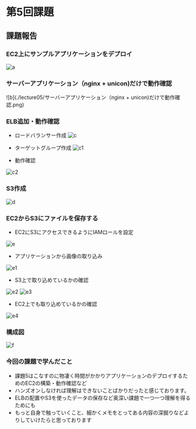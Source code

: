 # **第5回課題**

## 課題報告

### EC2上にサンプルアプリケーションをデプロイ
![a](./lecture05/EC2上にサンプルアプリケーションをデプロイ.png)

### サーバーアプリケーション（nginx + unicon)だけで動作確認

![b](./lecture05/サーバーアプリケーション（nginx + unicon)だけで動作確認.png)


### ELB追加・動作確認

- ロードバランサー作成
![c](./lecture05/ロードバランサー作成.png)

- ターゲットグループ作成
![c1](./lecture05/ターゲットグループ作成.png)

- 動作確認

![c2](./lecture05/動作確認.png)

### S3作成

![d](./lecture05/S3作成.png)

### EC2からS3にファイルを保存する

- EC2にS3にアクセスできるようにIAMロールを設定

![e](./lecture05/EC2にS3にアクセスできるようにIAMロールを設定.png)

- アプリケーションから画像の取り込み

![e1](./lecture05/アプリケーションから画像の取り込み.png)

- S3上で取り込めているかの確認

![e2](./lecture05/S3上で取り込めているかの確認1.png)
![e3](./lecture05/S3上で取り込めているかの確認2.png)

- EC2上でも取り込めているかの確認

![e4](./lecture05/EC2上でも取り込めているかの確認.png)

### 構成図

![f](./lecture05/構成図.png)


### 今回の課題で学んだこと
- 課題5はこなすのに物凄く時間がかかりアプリケーションのデプロイするためのEC2の構築・動作確認など
- ハンズオンしなければ理解はできないことばかりだったと感じております。
- ELBの配置やS3を使ったデータの保存など奥深い課題で一つ一つ理解を得るためにも
- もっと自身で触っていくこと、細かくメモをとってある内容の深掘りなどよりしていけたらと思っております